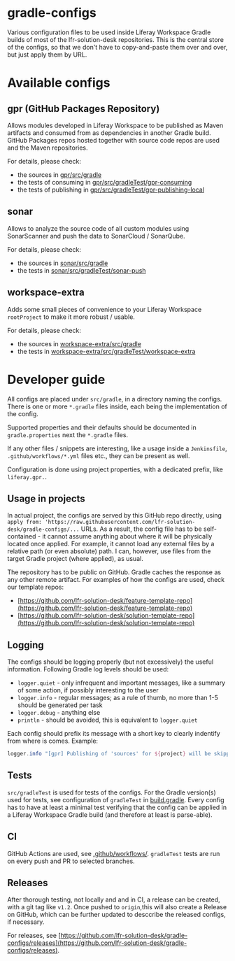 # gradle-configs

Various configuration files to be used inside Liferay Workspace Gradle builds of most of the lfr-solution-desk repositories. This is the central store of the configs, so that we don't have to copy-and-paste them over and over, but just apply them by URL. 

# Available configs 

## gpr (GitHub Packages Repository)

Allows modules developed in Liferay Workspace to be published as Maven artifacts and consumed from as dependencies in another Gradle build. GitHub Packages repos hosted together with source code repos are used and the Maven repositories.  

For details, please check:
 * the sources in [gpr/src/gradle](gpr/src/gradle)
 * the tests of consuming in [gpr/src/gradleTest/gpr-consuming](gpr/src/gradleTest/gpr-consuming)
 * the tests of publishing in [gpr/src/gradleTest/gpr-publishing-local](gpr/src/gradleTest/gpr-publishing-local)

## sonar

Allows to analyze the source code of all custom modules using SonarScanner and push the data to SonarCloud / SonarQube. 

For details, please check:
 * the sources in [sonar/src/gradle](sonar/src/gradle)
 * the tests in [sonar/src/gradleTest/sonar-push](sonar/src/gradleTest/sonar-push)

## workspace-extra

Adds some small pieces of convenience to your Liferay Workspace `rootProject` to make it more robust / usable.

For details, please check:
 * the sources in [workspace-extra/src/gradle](workspace-extra/src/gradle)
 * the tests in [workspace-extra/src/gradleTest/workspace-extra](workspace-extra/src/gradleTest/workspace-extra)

# Developer guide

All configs are placed under `src/gradle`, in a directory naming the configs. There is one or more `*.gradle` files inside, each being the implementation of the config.

Supported properties and their defaults should be documented in `gradle.properties` next the `*.gradle` files. 

If any other files / snippets are interesting, like a usage inside a `Jenkinsfile`, `.github/workflows/*.yml` files etc., they can be present as well.

Configuration is done using project properties, with a dedicated prefix, like `liferay.gpr.`.

## Usage in projects

In actual project, the configs are served by this GitHub repo directly, using `apply from: 'https://raw.githubusercontent.com/lfr-solution-desk/gradle-configs/...` URLs. As a result, the config file has to be self-contained - it cannot assume anything about where it will be physically located once applied. For example, it cannot load any external files by a relative path (or even absolute) path. I can, however, use files from the target Gradle project (where applied), as usual. 

The repository has to be public on GitHub. Gradle caches the response as any other remote artifact. For examples of how the configs are used, check our template repos:
 * [https://github.com/lfr-solution-desk/feature-template-repo](https://github.com/lfr-solution-desk/feature-template-repo)
 * [https://github.com/lfr-solution-desk/solution-template-repo](https://github.com/lfr-solution-desk/solution-template-repo) 

## Logging 

The configs should be logging properly (but not excessively) the useful information. Following Gradle log levels should be used:
 * `logger.quiet` - only infrequent and important messages, like a summary of some action, if possibly interesting to the user 
 * `logger.info` - regular messages; as a rule of thumb, no more than 1-5 should be generated per task 
 * `logger.debug` - anything else
 * `println` - should be avoided, this is equivalent to `logger.quiet`

Each config should prefix its message with a short key to clearly indentify from where is comes. Example:
```groovy
logger.info "[gpr] Publishing of 'sources' for ${project} will be skipped"
```

## Tests

`src/gradleTest` is used for tests of the configs. For the Gradle version(s) used for tests, see configuration of `gradleTest` in [build.gradle](build.gradle). Every config has to have at least a minimal test verifying that the config can be applied in a Liferay Workspace Gradle build (and therefore at least is parse-able).
  
## CI

GitHub Actions are used, see [.github/workflows/](.github/workflows/). `gradleTest` tests are run on every push and PR to selected branches.

## Releases

After thorough testing, not locally and and in CI, a release can be created, with a git tag like `v1.2`. Once pushed to `origin`,this will also create a Release on GitHub, which can be further updated to desccribe the released configs, if necessary.

For releases, see [https://github.com/lfr-solution-desk/gradle-configs/releases](https://github.com/lfr-solution-desk/gradle-configs/releases). 